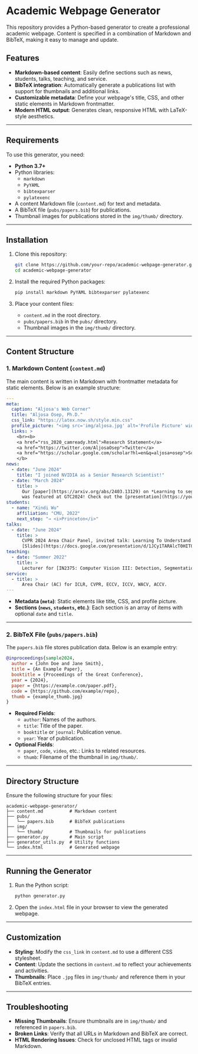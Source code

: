 
# Academic Webpage Generator

This repository provides a Python-based generator to create a professional academic webpage. Content is specified in a combination of Markdown and BibTeX, making it easy to manage and update.

## Features

- **Markdown-based content**: Easily define sections such as news, students, talks, teaching, and service.
- **BibTeX integration**: Automatically generate a publications list with support for thumbnails and additional links.
- **Customizable metadata**: Define your webpage's title, CSS, and other static elements in Markdown frontmatter.
- **Modern HTML output**: Generates clean, responsive HTML with LaTeX-style aesthetics.

---

## Requirements

To use this generator, you need:

- **Python 3.7+**
- Python libraries:
  - `markdown`
  - `PyYAML`
  - `bibtexparser`
  - `pylatexenc`
- A content Markdown file (`content.md`) for text and metadata.
- A BibTeX file (`pubs/papers.bib`) for publications.
- Thumbnail images for publications stored in the `img/thumb/` directory.

---

## Installation

1. Clone this repository:
   ```bash
   git clone https://github.com/your-repo/academic-webpage-generator.git
   cd academic-webpage-generator
   ```

2. Install the required Python packages:
   ```bash
   pip install markdown PyYAML bibtexparser pylatexenc
   ```

3. Place your content files:
   - `content.md` in the root directory.
   - `pubs/papers.bib` in the `pubs/` directory.
   - Thumbnail images in the `img/thumb/` directory.

---

## Content Structure

### 1. Markdown Content (`content.md`)

The main content is written in Markdown with frontmatter metadata for static elements. Below is an example structure:

```yaml
---
meta:
  caption: "Aljosa's Web Corner"
  title: "Aljosa Osep, Ph.D."
  css_link: "https://latex.now.sh/style.min.css"
  profile_picture: "<img src='img/aljosa.jpg' alt='Profile Picture' width='200' align='left' style='padding:10px;'>"
  links: >
    <br><b>
    <a href="rss_2020_camready.html">Research Statement</a>
    <a href="https://twitter.com/AljosaOsep">Twitter</a>
    <a href="https://scholar.google.com/scholar?hl=en&q=aljosa+osep">Scholar</a>
    </b>
news:
  - date: "June 2024"
    title: "I joined NVIDIA as a Senior Research Scientist!"
  - date: "March 2024"
    title: >
      Our [paper](https://arxiv.org/abs/2403.13129) on *Learning to segment anything in Lidar (SAL)*
      was featured at GTC2024! Check out the [presentation](https://youtu.be/LLSuUBObttE?si=WvQFphni5vX7Es5I).
students:
  - name: "Xindi Wu"
    affiliation: "CMU, 2022"
    next_step: "→ <i>Princeton</i>"
talks:
  - date: "June 2024"
    title: >
      CVPR 2024 Area Chair Panel, invited talk: Learning To Understand The World From Video,
      [Slides](https://docs.google.com/presentation/d/1JCy1TARAlcT0HIT07uRUic1iPsMejIDqYckeRTOvzn8/edit?usp=sharing)
teaching:
  - date: "Summer 2022"
    title: >
      Lecturer for [IN2375: Computer Vision III: Detection, Segmentation and Tracking (CV3DST)](https://dvl.in.tum.de/teaching/cv3dst-ss22/) (TU Munich)
service:
  - title: >
      Area Chair (AC) for ICLR, CVPR, ECCV, ICCV, WACV, ACCV.
---
```

- **Metadata (`meta`)**: Static elements like title, CSS, and profile picture.
- **Sections (`news`, `students`, etc.)**: Each section is an array of items with optional `date` and `title`.

---

### 2. BibTeX File (`pubs/papers.bib`)

The `papers.bib` file stores publication data. Below is an example entry:

```bibtex
@inproceedings{sample2024,
  author = {John Doe and Jane Smith},
  title = {An Example Paper},
  booktitle = {Proceedings of the Great Conference},
  year = {2024},
  paper = {https://example.com/paper.pdf},
  code = {https://github.com/example/repo},
  thumb = {example_thumb.jpg}
}
```

- **Required Fields**:
  - `author`: Names of the authors.
  - `title`: Title of the paper.
  - `booktitle` or `journal`: Publication venue.
  - `year`: Year of publication.
- **Optional Fields**:
  - `paper`, `code`, `video`, etc.: Links to related resources.
  - `thumb`: Filename of the thumbnail in `img/thumb/`.

---

## Directory Structure

Ensure the following structure for your files:
```
academic-webpage-generator/
├── content.md          # Markdown content
├── pubs/
│   └── papers.bib      # BibTeX publications
├── img/
│   └── thumb/          # Thumbnails for publications
├── generator.py        # Main script
├── generator_utils.py  # Utility functions
└── index.html          # Generated webpage
```

---

## Running the Generator

1. Run the Python script:
   ```bash
   python generator.py
   ```

2. Open the `index.html` file in your browser to view the generated webpage.

---

## Customization

- **Styling**: Modify the `css_link` in `content.md` to use a different CSS stylesheet.
- **Content**: Update the sections in `content.md` to reflect your achievements and activities.
- **Thumbnails**: Place `.jpg` files in `img/thumb/` and reference them in your BibTeX entries.

---

## Troubleshooting

- **Missing Thumbnails**: Ensure thumbnails are in `img/thumb/` and referenced in `papers.bib`.
- **Broken Links**: Verify that all URLs in Markdown and BibTeX are correct.
- **HTML Rendering Issues**: Check for unclosed HTML tags or invalid Markdown.